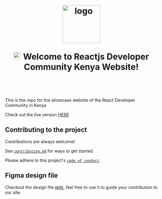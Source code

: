 <h1 align="center" style="margin-top: 1em; margin-bottom: 3em;">
  <p><a href="https://reactdevske.netlify.app/"><img alt="logo" src="./public/reactdevske.svg" alt="reactdevske" width="125"></a></p>
  <p> <img src="https://media.giphy.com/media/hvRJCLFzcasrR4ia7z/giphy.gif" alt="Waving Hand" width="25px" height="25px"> Welcome to Reactjs Developer Community Kenya Website!</p>
</h1>

This is the repo for the showcase website of the React Developer Community in Kenya

Check out the live version [HERE](https://reactdevske.vercel.app/)

## Contributing to the project

Contributions are always welcome!

See [`contributing.md`](https://github.com/reactdeveloperske/reactdevske-website/blob/main/CONTRIBUTING.md) for ways to get started.

Please adhere to this project's [`code of conduct`](https://github.com/reactdeveloperske/reactdevske-website/blob/main/CODE_OF_CONDUCT.md).

## Figma design file

Checkout the design file [`HERE`](https://www.figma.com/file/TVwnaDhBGeVdnVKdf6H91C/React-developers-community-website?node-id=741%3A976), feel free to use it to guide your contribution to our site.
